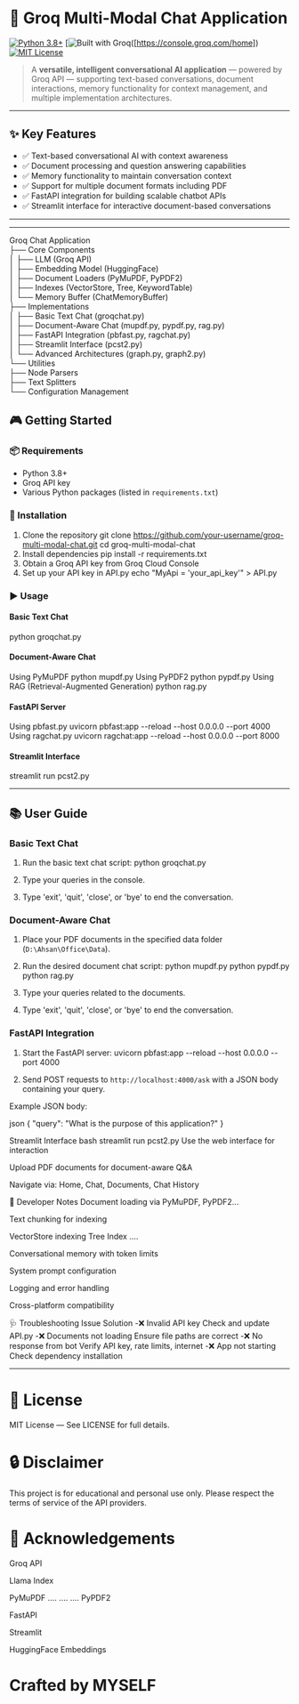 # 🤖 Groq Multi-Modal Chat Application

[![Python 3.8+](https://img.shields.io/badge/python-3.8%2B-blue)](https://www.python.org/)
[![Built with Groq](https://img.shields.io/badge/built%20with-Groq-orange)([https://console.groq.com/home])
[![MIT License](https://img.shields.io/badge/license-MIT-lightgrey)](LICENSE)

> A **versatile, intelligent conversational AI application** — powered by Groq API — supporting text-based conversations, document interactions, memory functionality for context management, and multiple implementation architectures.

* * *

## ✨ Key Features

- ✅ Text-based conversational AI with context awareness
- ✅ Document processing and question answering capabilities
- ✅ Memory functionality to maintain conversation context
- ✅ Support for multiple document formats including PDF
- ✅ FastAPI integration for building scalable chatbot APIs
- ✅ Streamlit interface for interactive document-based conversations

* * *
---


Groq Chat Application  
├── Core Components  
│   ├── LLM (Groq API)  
│   ├── Embedding Model (HuggingFace)  
│   ├── Document Loaders (PyMuPDF, PyPDF2)  
│   ├── Indexes (VectorStore, Tree, KeywordTable)  
│   └── Memory Buffer (ChatMemoryBuffer)  
├── Implementations  
│   ├── Basic Text Chat (groqchat.py)  
│   ├── Document-Aware Chat (mupdf.py, pypdf.py, rag.py)  
│   ├── FastAPI Integration (pbfast.py, ragchat.py)  
│   ├── Streamlit Interface (pcst2.py)  
│   └── Advanced Architectures (graph.py, graph2.py)  
└── Utilities  
    ├── Node Parsers  
    ├── Text Splitters  
    └── Configuration Management 


## 🎮 Getting Started

### 📦 Requirements

- Python 3.8+
- Groq API key
- Various Python packages (listed in `requirements.txt`)

### 🔧 Installation
1. Clone the repository
git clone https://github.com/your-username/groq-multi-modal-chat.git
cd groq-multi-modal-chat
2. Install dependencies
pip install -r requirements.txt
3. Obtain a Groq API key from Groq Cloud Console
4. Set up your API key in API.py
echo "MyApi = 'your_api_key'" > API.py


### ▶️ Usage

#### Basic Text Chat
python groqchat.py


#### Document-Aware Chat
Using PyMuPDF
python mupdf.py
Using PyPDF2
python pypdf.py
Using RAG (Retrieval-Augmented Generation)
python rag.py


#### FastAPI Server
Using pbfast.py
uvicorn pbfast:app --reload --host 0.0.0.0 --port 4000
Using ragchat.py
uvicorn ragchat:app --reload --host 0.0.0.0 --port 8000


#### Streamlit Interface
streamlit run pcst2.py


* * *

## 📚 User Guide

### Basic Text Chat

1. Run the basic text chat script:
python groqchat.py


2. Type your queries in the console.
3. Type 'exit', 'quit', 'close', or 'bye' to end the conversation.

### Document-Aware Chat

1. Place your PDF documents in the specified data folder (`D:\Ahsan\Office\Data`).
2. Run the desired document chat script:
python mupdf.py
python pypdf.py
python rag.py


3. Type your queries related to the documents.
4. Type 'exit', 'quit', 'close', or 'bye' to end the conversation.

### FastAPI Integration

1. Start the FastAPI server:
uvicorn pbfast:app --reload --host 0.0.0.0 --port 4000


2. Send POST requests to `http://localhost:4000/ask` with a JSON body containing your query.



Example JSON body:

json
{
  "query": "What is the purpose of this application?"
}



Streamlit Interface
bash
streamlit run pcst2.py
Use the web interface for interaction

Upload PDF documents for document-aware Q&A

Navigate via: Home, Chat, Documents, Chat History

🧪 Developer Notes
Document loading via PyMuPDF, PyPDF2... 

Text chunking for indexing

VectorStore indexing
Tree Index 
....

Conversational memory with token limits

System prompt configuration

Logging and error handling

Cross-platform compatibility

🩺 Troubleshooting
Issue	Solution
-❌ Invalid API key	Check and update API.py
-❌ Documents not loading	Ensure file paths are correct
-❌ No response from bot	Verify API key, rate limits, internet
-❌ App not starting	Check dependency installation

---

# 📜 License
MIT License — See LICENSE for full details.

# 🔒 Disclaimer
This project is for educational and personal use only.
Please respect the terms of service of the API providers.

# 🙌 Acknowledgements
Groq API

Llama Index

PyMuPDF
....
....
....
PyPDF2

FastAPI

Streamlit

HuggingFace Embeddings

# Crafted by MYSELF
